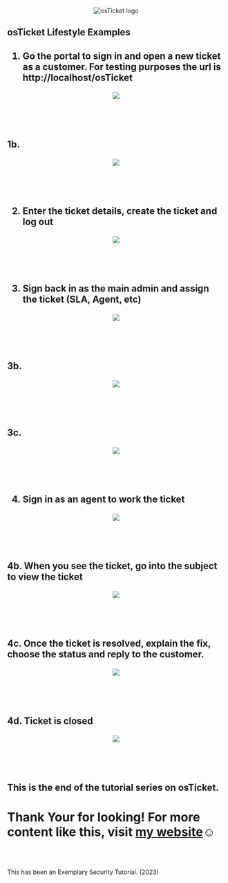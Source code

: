 <p align="center">
<img src="https://i.imgur.com/Clzj7Xs.png" alt="osTicket logo"/>
</p>

<h2>osTicket Lifestyle Examples<h2/>

1. Go the portal to sign in and open a new ticket as a customer. For testing purposes the url is http://localhost/osTicket

<p align="center">
<img src="https://imgur.com/UzyE2Gw.png alt="Traffic Examination"/>
</p>
<br />
<br />

1b.

<p align="center">
<img src="https://imgur.com/nvHJcUi.png alt="Traffic Examination"/>
</p>
<br />
<br />


2. Enter the ticket details, create the ticket and log out

<p align="center">
<img src="https://imgur.com/WZ8xo1T.png alt="Traffic Examination"/>
</p>
<br />
<br />


3. Sign back in as the main admin and assign the ticket (SLA, Agent, etc)

<p align="center">
<img src="https://imgur.com/gVeVtxN.png alt="Traffic Examination"/>
</p>
<br />
<br />

3b. 

<p align="center">
<img src="https://imgur.com/ZPDb55L.png alt="Traffic Examination"/>
</p>
<br />
<br />

3c. 

<p align="center">
<img src="https://imgur.com/f3lRpFa.png alt="Traffic Examination"/>
</p>
<br />
<br />


4. Sign in as an agent to work the ticket

<p align="center">
<img src="https://imgur.com/Nd1zTAn.png alt="Traffic Examination"/>
</p>
<br />
<br />

4b. When you see the ticket, go into the subject to view the ticket 

<p align="center">
<img src="https://imgur.com/fAiTtAA.png alt="Traffic Examination"/>
</p>
<br />
<br />

4c. Once the ticket is resolved, explain the fix, choose the status and reply to the customer.

<p align="center">
<img src="https://imgur.com/6gwPhFx.png alt="Traffic Examination"/>
</p>
<br />
<br />


4d. Ticket is closed

<p align="center">
<img src="https://imgur.com/pWGnh3A.png alt="Traffic Examination"/>
</p>
<br />
<br />


This is the end of the tutorial series on osTicket. <h1>Thank Your for looking! For more content like this, visit <a href="https://exemplarysecurity.com">my website</a>☺</h1>
<br />
<br />


This has been an Exemplary Security Tutorial. (2023)

